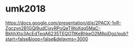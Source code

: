 # umk2018

https://docs.google.com/presentation/d/e/2PACX-1vR-Zgczyn2B1GQl9udCjxyRPoQeTWoXqq5MaC-BkhhXto3AcEdTeqA6235TEQOTtKeBhkeO2M8piDgz/pub?start=false&loop=false&delayms=3000